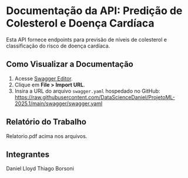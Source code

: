 # Documentação da API: Predição de Colesterol e Doença Cardíaca

Esta API fornece endpoints para previsão de níveis de colesterol e classificação do risco de doença cardíaca.

## Como Visualizar a Documentação

1. Acesse [Swagger Editor](https://editor.swagger.io/).
2. Clique em **File > Import URL**.
3. Insira a URL do arquivo `swagger.yaml` hospedado no GitHub: https://raw.githubusercontent.com/DataScienceDaniel/ProjetoML-2025.1/main/swagger/swagger.yaml

## Relatório do Trabalho
Relatorio.pdf acima nos arquivos.

## Integrantes
Daniel Lloyd 
Thiago Borsoni
